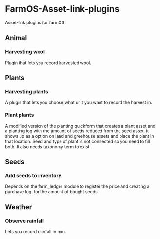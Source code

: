 # FarmOS-Asset-link-plugins
Asset-link plugins for farmOS

## Animal
### Harvesting wool
Plugin that lets you record harvested wool.

## Plants
### Harvesting plants
A plugin that lets you choose what unit you want to record the harvest in.

### Plant plants
A modified version of the planting quickform that creates a plant asset and a planting log with the amount of seeds reduced from the seed asset.
It shows up as a option on land and greehouse assets and place the plant in that location. Seed and type of plant is not connected so you need to fill both. It also needs taxonomy term to exist.

## Seeds
### Add seeds to inventory
Depends on the farm_ledger module to register the price and creating a purchase log. for the amount of bought seeds.

## Weather
### Observe rainfall
Lets you record rainfall in mm.

